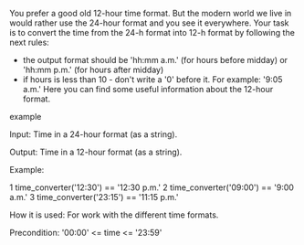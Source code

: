 You prefer a good old 12-hour time format. But the modern world we live in would rather use the 24-hour format and you see it everywhere. Your task is to convert the time from the 24-h format into 12-h format by following the next rules:
- the output format should be 'hh:mm a.m.' (for hours before midday) or 'hh:mm p.m.' (for hours after midday)
- if hours is less than 10 - don't write a '0' before it. For example: '9:05 a.m.'
Here you can find some useful information about the 12-hour format.

example

Input: Time in a 24-hour format (as a string).

Output: Time in a 12-hour format (as a string).

Example:

1 time_converter('12:30') == '12:30 p.m.'
2 time_converter('09:00') == '9:00 a.m.'
3 time_converter('23:15') == '11:15 p.m.'

How it is used: For work with the different time formats.

Precondition:
'00:00' <= time <= '23:59'